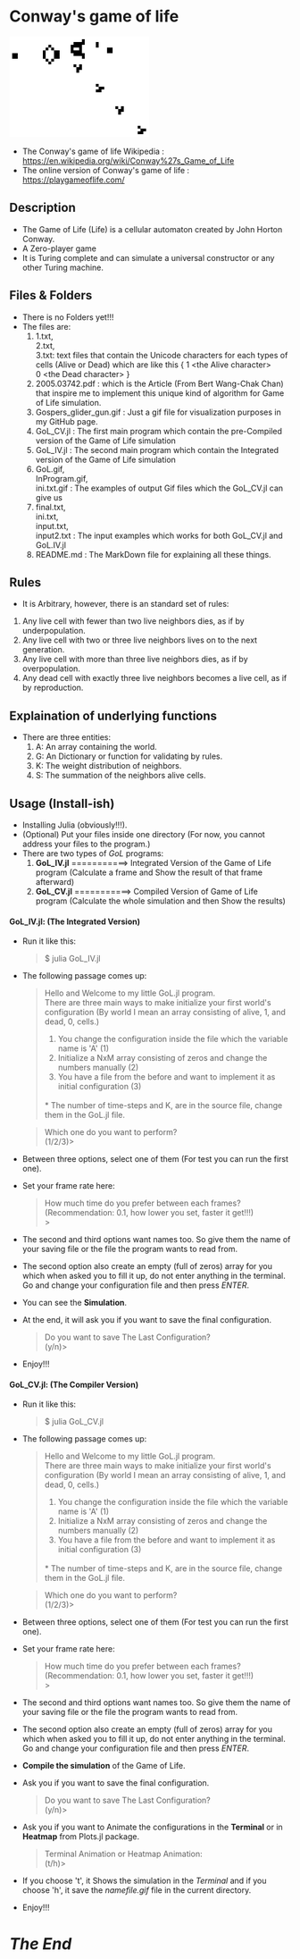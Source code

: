 # Conway's game of life

![](https://github.com/sepehrskysh1376/GameOfLife/blob/master/Gospers_glider_gun.gif)
- The Conway's game of life Wikipedia         : https://en.wikipedia.org/wiki/Conway%27s_Game_of_Life
- The online version of Conway's game of life : https://playgameoflife.com/

## Description
- The Game of Life (Life) is a cellular automaton created by John Horton Conway.
- A Zero-player game
- It is Turing complete and can simulate a universal constructor or any other Turing machine.

## Files & Folders
- There is no Folders yet!!!
- The files are:
    1.  1.txt, <br>
        2.txt, <br>
        3.txt: text files that contain the Unicode characters for each types of cells (Alive or Dead) which are like this
    {
        1 \<the Alive character\> <br>
        0 \<the Dead character\>
    }
    2.  2005.03742.pdf          : which is the Article (From Bert Wang-Chak Chan) that inspire me to implement this unique kind of algorithm for Game of Life simulation.
    3.  Gospers_glider_gun.gif  : Just a gif file for visualization purposes in my GitHub page.
    4.  GoL_CV.jl               : The first main program which contain the pre-Compiled version of the Game of Life simulation
    5.  GoL_IV.jl               : The second main program which contain the Integrated version of the Game of Life simulation
    6.  GoL.gif, <br>
        InProgram.gif, <br> 
        ini.txt.gif             : The examples of output Gif files which the GoL_CV.jl can give us
    7.  final.txt, <br>
        ini.txt, <br>
        input.txt, <br>
        input2.txt              : The input examples which works for both GoL_CV.jl and GoL.IV.jl 
    8.  README.md               : The MarkDown file for explaining all these things.

## Rules
- It is Arbitrary, however, there is an standard set of rules:
1. Any live cell with fewer than two live neighbors dies, as if by underpopulation.
2. Any live cell with two or three live neighbors lives on to the next generation.
3. Any live cell with more than three live neighbors dies, as if by overpopulation.
4. Any dead cell with exactly three live neighbors becomes a live cell, as if by reproduction.

## Explaination of underlying functions
- There are three entities:
    1. A: An array containing the world.
    2. G: An Dictionary or function for validating by rules.
    3. K: The weight distribution of neighbors.
    4. S: The summation of the neighbors alive cells.

## Usage (Install-ish)
- Installing Julia (obviously!!!).
- (Optional) Put your files inside one directory (For now, you cannot address your files to the program.)
- There are two types of *GoL* programs:
    1. **GoL_IV.jl** ===========> Integrated Version of the Game of Life program  (Calculate a frame and Show the result of that frame afterward)
    2. **GoL_CV.jl** ===========> Compiled  Version  of  Game  of  Life  program  (Calculate the whole simulation and then Show the results)

#### GoL_IV.jl: (The Integrated Version)
- Run it like this:
    > \$ julia GoL_IV.jl
- The following passage comes up:
    > Hello and Welcome to my little GoL.jl program. <br>
    > There are three main ways to make initialize your first world's configuration (By world I mean an array consisting of alive, 1, and dead, 0, cells.) <br>
    >	1. You change the configuration inside the file which the variable name is 'A' (1) <br>
    >	2. Initialize a NxM array consisting of zeros and change the numbers manually (2) <br>
    >	3. You have a file from the before and want to implement it as initial configuration (3) <br>
    > <br>
    > * The number of time-steps and K, are in the source file, change them in the GoL.jl file. <br>

    > Which one do you want to perform? <br>
    >(1/2/3)\> <br> 

- Between three options, select one of them (For test you can run the first one).
- Set your frame rate here:
    > How much time do you prefer between each frames? (Recommendation: 0.1, how lower you set, faster it get!!!)<br>
    >\> <br> 
- The second and third options want names too. So give them the name of your saving file or the file the program wants to read from.
- The second option also create an empty (full of zeros) array for you which when asked you to fill it up, do not enter anything in the terminal. Go and change your configuration file and then press *ENTER*.
- You can see the **Simulation**.
- At the end, it will ask you if you want to save the final configuration.
    > Do you want to save The Last Configuration? <br>
    > (y/n)>
- Enjoy!!!

#### GoL_CV.jl: (The Compiler Version)
- Run it like this:
    > \$ julia GoL_CV.jl
- The following passage comes up:
    > Hello and Welcome to my little GoL.jl program. <br>
    > There are three main ways to make initialize your first world's configuration (By world I mean an array consisting of alive, 1, and dead, 0, cells.) <br>
    >	1. You change the configuration inside the file which the variable name is 'A' (1) <br>
    >	2. Initialize a NxM array consisting of zeros and change the numbers manually (2) <br>
    >	3. You have a file from the before and want to implement it as initial configuration (3) <br>
    > <br>
    > * The number of time-steps and K, are in the source file, change them in the GoL.jl file. <br>

    > Which one do you want to perform? <br>
    >(1/2/3)\> <br> 

- Between three options, select one of them (For test you can run the first one).
- Set your frame rate here:
    > How much time do you prefer between each frames? (Recommendation: 0.1, how lower you set, faster it get!!!)<br>
    >\> <br> 
- The second and third options want names too. So give them the name of your saving file or the file the program wants to read from.
- The second option also create an empty (full of zeros) array for you which when asked you to fill it up, do not enter anything in the terminal. Go and change your configuration file and then press *ENTER*.
- **Compile the simulation** of the Game of Life.
- Ask you if you want to save the final configuration.
    > Do you want to save The Last Configuration? <br>
    > (y/n)>
- Ask you if you want to Animate the configurations in the **Terminal** or in **Heatmap** from Plots.jl package.
    > Terminal Animation or Heatmap Animation: <br>
    > (t/h)> 
- If you choose 't', it Shows the simulation in the *Terminal* and if you choose 'h', it save the *namefile.gif* file in the current directory.
- Enjoy!!!




# *The End*
